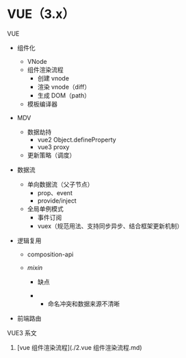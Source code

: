 # VUE（3.x）

VUE

- 组件化

  - VNode
  - 组件渲染流程
    - 创建 vnode
    - 渲染 vnode（diff）
    - 生成 DOM（path）
  - 模板编译器

- MDV

  - 数据劫持
    - vue2 Object.defineProperty
    - vue3 proxy
  - 更新策略（调度）

- 数据流

  - 单向数据流（父子节点）
    - prop、event
    - provide/inject
  - 全局单例模式
    - 事件订阅
    - vuex（规范用法、支持同步异步、结合框架更新机制）

- 逻辑复用

  - composition-api

  - *mixin*

    - 缺点

    - - 命名冲突和数据来源不清晰

- 前端路由



VUE3 系文

1. [vue 组件渲染流程](./2.vue 组件渲染流程.md)




